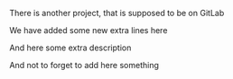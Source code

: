 There is another project, that is supposed to be on GitLab

We have added some new extra lines here

And here some extra description

And not to forget to add here something
